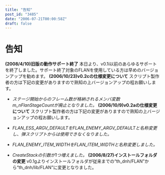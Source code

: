 ```yaml
---
title: "告知"
post_id: "3485"
date: "2006-07-21T00:00:58Z"
draft: false
---
```


# 告知

**(2008/4/10)旧版の動作サポート終了** 本日より、v0.1i以前のあらゆるサポートを終了しました。サポート終了対象のFLANを使用している方は早めのバージョンアップを勧めます。 **(2006/10/23)v0.2cの仕様変更について** スクリプト製作者の方は下記の変更がありますので熟知の上バージョンアップの程お願いします。 

  * _ステージ開始からのフレーム数が格納されるメンバ変数m_nFlanStageCountが廃止となりました。_
**(2006/10/9)v0.2aの仕様変更について** スクリプト製作者の方は下記の変更がありますので熟知の上バージョンアップの程お願いします。 

  * _FLAN_ESS_ARGV_DEFAULTをFLAN_ENEMY_ARGV_DEFAULTと名称変更し、弾スクリプトからは使用できなくなりました。_
  * _FLAN_ENEMY_ITEM_WIDTHをFLAN_ITEM_WIDTHと名称変更しました。_
  * _CreateStackの引数が1つ増えました。_
**(2006/8/27)インストールフォルダの変更** v0.1gよりインストールフォルダが従来までの“th_dnh/FLAN”から“th_dnh/lib/FLAN”に変更となりました。

